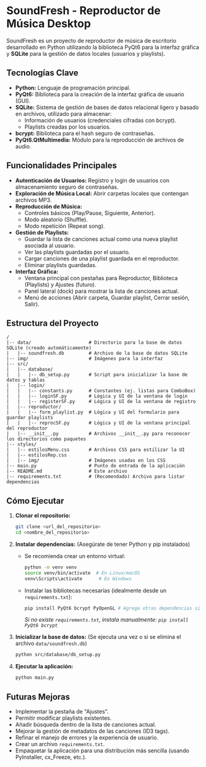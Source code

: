 # SoundFresh - Reproductor de Música Desktop

SoundFresh es un proyecto de reproductor de música de escritorio desarrollado en Python utilizando la biblioteca PyQt6 para la interfaz gráfica y **SQLite** para la gestión de datos locales (usuarios y playlists).

## Tecnologías Clave

*   **Python:** Lenguaje de programación principal.
*   **PyQt6:** Biblioteca para la creación de la interfaz gráfica de usuario (GUI).
*   **SQLite:** Sistema de gestión de bases de datos relacional ligero y basado en archivos, utilizado para almacenar:
    *   Información de usuarios (credenciales cifradas con bcrypt).
    *   Playlists creadas por los usuarios.
*   **bcrypt:** Biblioteca para el hash seguro de contraseñas.
*   **PyQt6.QtMultimedia:** Módulo para la reproducción de archivos de audio.

## Funcionalidades Principales

*   **Autenticación de Usuarios:** Registro y login de usuarios con almacenamiento seguro de contraseñas.
*   **Exploración de Música Local:** Abrir carpetas locales que contengan archivos MP3.
*   **Reproducción de Música:**
    *   Controles básicos (Play/Pause, Siguiente, Anterior).
    *   Modo aleatorio (Shuffle).
    *   Modo repetición (Repeat song).
*   **Gestión de Playlists:**
    *   Guardar la lista de canciones actual como una nueva playlist asociada al usuario.
    *   Ver las playlists guardadas por el usuario.
    *   Cargar canciones de una playlist guardada en el reproductor.
    *   Eliminar playlists guardadas.
*   **Interfaz Gráfica:**
    *   Ventana principal con pestañas para Reproductor, Biblioteca (Playlists) y Ajustes (futuro).
    *   Panel lateral (dock) para mostrar la lista de canciones actual.
    *   Menú de acciones (Abrir carpeta, Guardar playlist, Cerrar sesión, Salir).

## Estructura del Proyecto

```
/
|-- data/                     # Directorio para la base de datos SQLite (creado automáticamente)
|   |-- soundfresh.db         # Archivo de la base de datos SQLite
|-- img/                      # Imágenes para la interfaz
|-- src/
|   |-- database/
|   |   |-- db_setup.py       # Script para inicializar la base de datos y tablas
|   |-- login/
|   |   |-- constants.py      # Constantes (ej. listas para ComboBox)
|   |   |-- loginSF.py        # Lógica y UI de la ventana de login
|   |   |-- registerSF.py     # Lógica y UI de la ventana de registro
|   |-- reproductor/
|   |   |-- form_playlist.py  # Lógica y UI del formulario para guardar playlists
|   |   |-- reprocSF.py       # Lógica y UI de la ventana principal del reproductor
|   |-- __init__.py           # Archivos __init__.py para reconocer los directorios como paquetes
|-- styles/
|   |-- estilosMenu.css       # Archivos CSS para estilizar la UI
|   |-- estilosRep.css
|   |-- img/                  # Imágenes usadas en los CSS
|-- main.py                   # Punto de entrada de la aplicación
|-- README.md                 # Este archivo
|-- requirements.txt          # (Recomendado) Archivo para listar dependencias
```

## Cómo Ejecutar

1.  **Clonar el repositorio:**
    ```bash
    git clone <url_del_repositorio>
    cd <nombre_del_repositorio>
    ```
2.  **Instalar dependencias:** (Asegúrate de tener Python y pip instalados)
    *   Se recomienda crear un entorno virtual:
        ```bash
        python -m venv venv
        source venv/bin/activate  # En Linux/macOS
        venv\Scripts\activate      # En Windows
        ```
    *   Instalar las bibliotecas necesarias (idealmente desde un `requirements.txt`):
        ```bash
        pip install PyQt6 bcrypt PyOpenGL # Agrega otras dependencias si son necesarias
        ```
        *Si no existe `requirements.txt`, instala manualmente: `pip install PyQt6 bcrypt`*

3.  **Inicializar la base de datos:** (Se ejecuta una vez o si se elimina el archivo `data/soundfresh.db`)
    ```bash
    python src/database/db_setup.py
    ```
4.  **Ejecutar la aplicación:**
    ```bash
    python main.py
    ```

## Futuras Mejoras

*   Implementar la pestaña de "Ajustes".
*   Permitir modificar playlists existentes.
*   Añadir búsqueda dentro de la lista de canciones actual.
*   Mejorar la gestión de metadatos de las canciones (ID3 tags).
*   Refinar el manejo de errores y la experiencia de usuario.
*   Crear un archivo `requirements.txt`.
*   Empaquetar la aplicación para una distribución más sencilla (usando PyInstaller, cx_Freeze, etc.).
